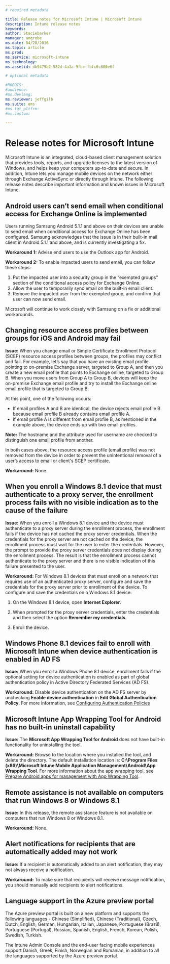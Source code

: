 ```yaml
---
# required metadata

title: Release notes for Microsoft Intune | Microsoft Intune
description: Intune release notes
keywords:
author: Staciebarker
manager: angrobe
ms.date: 04/28/2016
ms.topic: article
ms.prod:
ms.service: microsoft-intune
ms.technology:
ms.assetid: db9479b2-582d-4a1a-9fbc-fbfc6c680e6f

# optional metadata

#ROBOTS:
#audience:
#ms.devlang:
ms.reviewer: jeffgilb
ms.suite: ems
#ms.tgt_pltfrm:
#ms.custom:

---
```


# Release notes for Microsoft Intune
Microsoft Intune is an integrated, cloud-based client management solution that provides tools, reports, and upgrade licenses to the latest version of Windows, and helps keep your computers up-to-date and secure. In addition, Intune lets you manage mobile devices on the network either through Exchange ActiveSync or directly through Intune. The following release notes describe important information and known issues in Microsoft Intune.


## Android users can’t send email when conditional access for Exchange Online is implemented

Users running Samsung Android 5.1.1 and above on their devices are unable to send email when conditional access for Exchange Online has been configured. Samsung acknowledges that the issue is in their built-in mail client in Android 5.1.1 and above, and is currently investigating a fix.

**Workaround 1:** Advise end users to use the Outlook app for Android.

**Workaround 2:** To enable impacted users to send email, you can follow these steps:

1. Put the impacted user into a security group in the “exempted groups” section of the conditional access policy for Exchange Online.
2. Allow the user to temporarily sync email on the built-in email client.
3. Remove the impacted user from the exempted group, and confirm that user can now send email.

Microsoft will continue to work closely with Samsung on a fix or additional workarounds.



## Changing resource access profiles between groups for iOS and Android may fail
**Issue:** When you change email or Simple Certificate Enrollment Protocol (SCEP) resource access profiles between groups, the profiles may conflict and fail. For example, let’s say that you have an existing email profile pointing to on-premise Exchange server, targeted to Group A, and then you create a new email profile that points to Exchange online, targeted to Group B. When you move users from Group A to Group B, devices will keep the on-premise Exchange email profile and try to install the Exchange online email profile that is targeted to Group B.

At this point, one of the following occurs: 
* If email profiles A and B are identical, the device rejects email profile B because email profile B already contains email profile A.
* If email profile A is different from email profile B, as mentioned in the example above, the device ends up with two email profiles.

**Note:** The hostname and the attribute used for username are checked to distinguish one email profile from another.

In both cases above, the resource access profile (email profile) was not removed from the device in order to prevent the unintentional removal of a user’s access to email or client's SCEP certificate.

**Workaround:** None.

## When you enroll a Windows 8.1 device that must authenticate to a proxy server, the enrollment process fails with no visible indication as to the cause of the failure
**Issue:** When you enroll a Windows 8.1 device and the device must authenticate to a proxy server during the enrollment process, the enrollment fails if the device has not cached the proxy server credentials. When the credentials for the proxy server are not cached on the device, the enrollment process must wait for the user to enter the credentials. However, the prompt to provide the proxy server credentials does not display during the enrollment process. The result is that the enrollment process cannot authenticate to the proxy server and there is no visible indication of this failure presented to the user.

**Workaround:** For Windows 8.1 devices that must enroll on a network that requires use of an authenticated proxy server, configure and save the credentials for the proxy server prior to enrollment of the device. To configure and save the credentials on a Windows 8.1 device:

1.  On the Windows 8.1 device, open **Internet Explorer**.

2.  When prompted for the proxy server credentials, enter the credentials and then select the option **Remember my credentials**.

3.  Enroll the device.

## Windows Phone 8.1 devices fail to enroll with Microsoft Intune when device authentication is enabled in AD FS
**Issue:** When you enroll a Windows Phone 8.1 device, enrollment fails if the optional setting for device authentication is enabled as part of global authentication policy in Active Directory Federated Services (AD FS).

**Workaround:** Disable device authentication on the AD FS server by unchecking **Enable device authentication** in **Edit Global Authentication Policy**. For more information, see [Configuring Authentication Policies](http://technet.microsoft.com/library/dn486781.aspx)


## Microsoft Intune App Wrapping Tool for Android has no built-in uninstall capability
**Issue:** The **Microsoft App Wrapping Tool for Android** does not have built-in functionality for uninstalling the tool.

**Workaround:** Browse to the location where you installed the tool, and delete the directory. The default installation location is: **C:\Program Files (x86)\Microsoft Intune Mobile Application Management\Android\App Wrapping Tool**. For more information about the app wrapping tool, see [Prepare Android apps for management with App Wrapping Tool](/intune/deploy-use/prepare-android-apps-for-mobile-application-management-with-the-microsoft-intune-app-wrapping-tool).

## Remote assistance is not available on computers that run Windows 8 or Windows 8.1
**Issue:** In this release, the remote assistance feature is not available on computers that run Windows 8 or Windows 8.1.

**Workaround:** None.

## Alert notifications for recipients that are automatically added may not work
**Issue:** If a recipient is automatically added to an alert notification, they may not always receive a notification.

**Workaround:** To make sure that recipients will receive message notification, you should manually add recipients to alert notifications.

## Language support in the Azure preview portal
The Azure preview portal is built on a new platform and supports the following languages - Chinese (Simplified), Chinese (Traditional), Czech, Dutch, English, German, Hungarian, Italian, Japanese, Portuguese (Brazil), Portuguese (Portugal), Russian, Spanish, English, French, Korean, Polish, Swedish, Turkish.

The Intune Admin Console and the end-user facing mobile experiences support Danish, Greek, Finish, Norwegian and Romanian, in addition to all the languages supported by the Azure preview portal.
